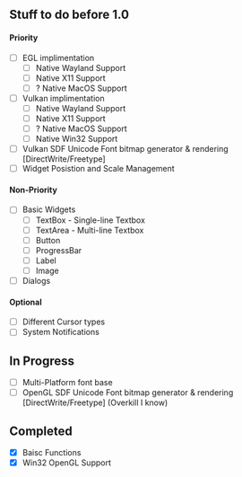 ## Stuff to do before 1.0

#### Priority

- [ ] EGL implimentation
  - [ ] Native Wayland Support
  - [ ] Native X11 Support
  - [ ] ? Native MacOS Support
- [ ] Vulkan implimentation
  - [ ] Native Wayland Support
  - [ ] Native X11 Support
  - [ ] ? Native MacOS Support
  - [ ] Native Win32 Support
- [ ] Vulkan SDF Unicode Font bitmap generator & rendering [DirectWrite/Freetype]
- [ ] Widget Posistion and Scale Management

#### Non-Priority

- [ ] Basic Widgets
  - [ ] TextBox  - Single-line Textbox
  - [ ] TextArea - Multi-line Textbox
  - [ ] Button
  - [ ] ProgressBar
  - [ ] Label
  - [ ] Image
- [ ] Dialogs

#### Optional

- [ ] Different Cursor types
- [ ] System Notifications

## In Progress

- [ ] Multi-Platform font base
- [ ] OpenGL SDF Unicode Font bitmap generator & rendering [DirectWrite/Freetype] (Overkill I know)

## Completed

- [x] Baisc Functions
- [x] Win32 OpenGL Support